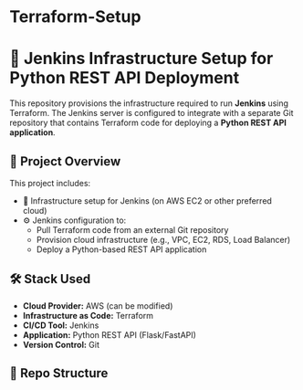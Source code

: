 # Terraform-Setup

# 🚀 Jenkins Infrastructure Setup for Python REST API Deployment

This repository provisions the infrastructure required to run **Jenkins** using Terraform. The Jenkins server is configured to integrate with a separate Git repository that contains Terraform code for deploying a **Python REST API application**.

## 📌 Project Overview

This project includes:

- 🔧 Infrastructure setup for Jenkins (on AWS EC2 or other preferred cloud)
- ⚙️ Jenkins configuration to:
  - Pull Terraform code from an external Git repository
  - Provision cloud infrastructure (e.g., VPC, EC2, RDS, Load Balancer)
  - Deploy a Python-based REST API application

## 🛠️ Stack Used

- **Cloud Provider:** AWS (can be modified)
- **Infrastructure as Code:** Terraform
- **CI/CD Tool:** Jenkins
- **Application:** Python REST API (Flask/FastAPI)
- **Version Control:** Git

## 📂 Repo Structure

